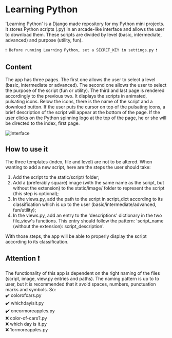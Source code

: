 # Learning Python
'Learning Python' is a Django made repository for my Python mini projects. It stores Python scripts (.py) in an arcade-like interface and allows the user to download them. These scripts are divided by level (basic, intermediate, advanced) and purpose (utility, fun).  

    ❗ Before running Learning Python, set a SECRET_KEY in settings.py ❗

## Content
The app has three pages. The first one allows the user to select a level (basic, intermediate or advanced). The second one allows the user to select the purpose of the script (fun or utility). The third and last page is rendered accordingly to the previous two. It displays the scripts in animated, pulsating icons. Below the icons, there is the name of the script and a download button. If the user puts the cursor on top of the pulsating icons, a brief description of the script will appear at the bottom of the page. If the user clicks on the Python spinning logo at the top of the page, he or she will be directed to the index, first page. 

![Interface](learningpython.gif)

## How to use it
The three templates (index, file and level) are not to be altered. When wanting to add a new script, here are the steps the user should take:

1. Add the script to the static/script/ folder;
2. Add a (preferably square) image (with the same name as the script, but without the extension) to the static/image/ folder to represent the script (this step is optional);
3. In the views.py, add the path to the script in script_dict according to its classification which is up to the user (basic/intermediate/advanced, fun/utility);
4. In the views.py, add an entry to the 'descriptions' dictionary in the two file_view's functions. This entry should follow the pattern: 'script_name (without the extension): script_description'.

With those steps, the app will be able to properly display the script according to its classification.

## Attention ❗
The functionality of this app is dependent on the right naming of the files (script, image, view.py entries and paths). The naming pattern is up to to user, but it is recommended that it avoid spaces, numbers, punctuation marks and symbols. So: <br>
✔️ colorofcars.py <br>
✔️ whichdayisit.py <br>
✔️ oneormoreapples.py <br>
❌ color-of-cars?.py <br>
❌ which day is it.py <br>
❌ 1ormoreapples.py <br>


